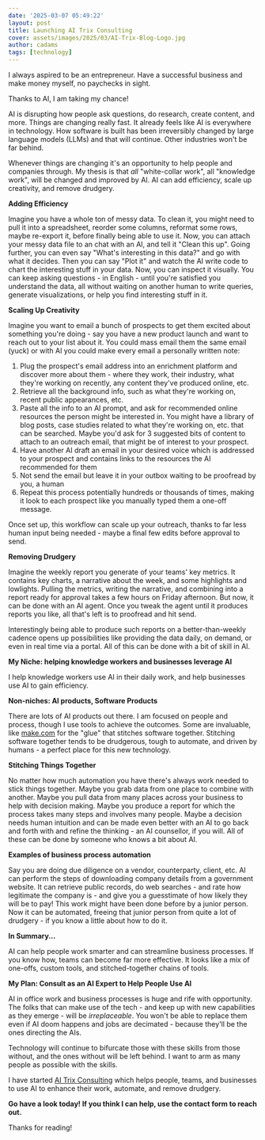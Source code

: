 ```yaml
---
date: '2025-03-07 05:49:22'
layout: post
title: Launching AI Trix Consulting
cover: assets/images/2025/03/AI-Trix-Blog-Logo.jpg
author: cadams
tags: [technology]
---
```

I always aspired to be an entrepreneur. Have a successful business and make money myself, no paychecks in sight.

Thanks to AI, I am taking my chance!

AI is disrupting how people ask questions, do research, create content, and more. Things are changing really fast. It already feels like AI is everywhere in technology. How software is built has been irreversibly changed by large language models (LLMs) and that will continue. Other industries won't be far behind.

Whenever things are changing it's an opportunity to help people and companies through. My thesis is that _all_ "white-collar work", all "knowledge work", will be changed and improved by AI. AI can add efficiency, scale up creativity, and remove drudgery.

**Adding Efficiency**

Imagine you have a whole ton of messy data. To clean it, you might need to pull it into a spreadsheet, reorder some columns, reformat some rows, maybe re-export it, before finally being able to use it. Now, you can attach your messy data file to an chat with an AI, and tell it "Clean this up". Going further, you can even say "What's interesting in this data?" and go with what it decides. Then you can say "Plot it" and watch the AI write code to chart the interesting stuff in your data. Now, you can inspect it visually. You can keep asking questions - in English - until you're satisfied you understand the data, all without waiting on another human to write queries, generate visualizations, or help you find interesting stuff in it.

**Scaling Up Creativity**

Imagine you want to email a bunch of prospects to get them excited about something you're doing - say you have a new product launch and want to reach out to your list about it. You could mass email them the same email (yuck) or with AI you could make every email a personally written note:

  1. Plug the prospect's email address into an enrichment platform and discover more about them - where they work, their industry, what they're working on recently, any content they've produced online, etc.
  2. Retrieve all the background info, such as what they're working on, recent public appearances, etc.
  3. Paste all the info to an AI prompt, and ask for recommended online resources the person might be interested in. You might have a library of blog posts, case studies related to what they're working on, etc. that can be searched. Maybe you'd ask for 3 suggested bits of content to attach to an outreach email, that might be of interest to your prospect.
  4. Have another AI draft an email in your desired voice which is addressed to your prospect and contains links to the resources the AI recommended for them
  5. Not send the email but leave it in your outbox waiting to be proofread by you, a human
  6. Repeat this process potentially hundreds or thousands of times, making it look to each prospect like you manually typed them a one-off message.

Once set up, this workflow can scale up your outreach, thanks to far less human input being needed - maybe a final few edits before approval to send.

**Removing Drudgery**

Imagine the weekly report you generate of your teams' key metrics. It contains key charts, a narrative about the week, and some highlights and lowlights. Pulling the metrics, writing the narrative, and combining into a report ready for approval takes a few hours on Friday afternoon. But now, it can be done with an AI agent. Once you tweak the agent until it produces reports you like, all that's left is to proofread and hit send.

Interestingly being able to produce such reports on a better-than-weekly cadence opens up possibilities like providing the data daily, on demand, or even in real time via a portal. All of this can be done with a bit of skill in AI.

**My Niche: helping knowledge workers and businesses leverage AI**

I help knowledge workers use AI in their daily work, and help businesses use AI to gain efficiency.

**Non-niches: AI products, Software Products**

There are lots of AI products out there. I am focused on people and process, though I use tools to achieve the outcomes. Some are invaluable, like [make.com](https://make.com) for the "glue" that stitches software together. Stitching software together tends to be drudgerous, tough to automate, and driven by humans - a perfect place for this new technology.

**Stitching Things Together**

No matter how much automation you have there's always work needed to stick things together. Maybe you grab data from one place to combine with another. Maybe you pull data from many places across your business to help with decision making. Maybe you produce a report for which the process takes many steps and involves many people. Maybe a decision needs human intuition and can be made even better with an AI to go back and forth with and refine the thinking - an AI counsellor, if you will. All of these can be done by someone who knows a bit about AI.

**Examples of business process automation**

Say you are doing due diligence on a vendor, counterparty, client, etc.
AI can perform the steps of downloading company details from a government website. It can retrieve public records, do web searches - and rate how legitimate the company is - and give you a guesstimate of how likely they will be to pay! This work might have been done before by a junior person. Now it can be automated, freeing that junior person from quite a lot of drudgery - if you know a little about how to do it.

**In Summary...**

AI can help people work smarter and can streamline business processes. If you know how, teams can become far more effective. It looks like a mix of one-offs, custom tools, and stitched-together chains of tools.

**My Plan: Consult as an AI Expert to Help People Use AI**

AI in office work and business processes is huge and rife with opportunity. The folks that can make use of the tech - and keep up with new capabilities as they emerge - will be _irreplaceable_. You won't be able to replace them even if AI doom happens and jobs are decimated - because they'll be the ones directing the AIs.

Technology will continue to bifurcate those with these skills from those without, and the ones without will be left behind. I want to arm as many people as possible with the skills.

I have started [AI Trix Consulting](https://aitrix.co) which helps people, teams, and businesses to use AI to enhance their work, automate, and remove drudgery.

**Go have a look today! If you think I can help, use the contact form to reach out.**

Thanks for reading!
